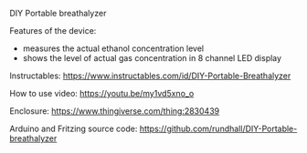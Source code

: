 DIY Portable breathalyzer

Features of the device:
-	measures the actual ethanol concentration level  
-	shows the level of actual gas concentration in 8 channel LED display

Instructables: https://www.instructables.com/id/DIY-Portable-Breathalyzer
 
How to use video: https://youtu.be/my1vd5xno_o

Enclosure:  https://www.thingiverse.com/thing:2830439

Arduino and Fritzing source code: https://github.com/rundhall/DIY-Portable-breathalyzer  
